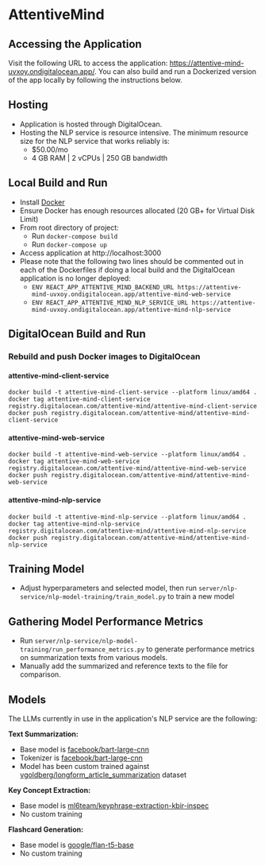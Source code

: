 # AttentiveMind

## Accessing the Application
Visit the following URL to access the application: https://attentive-mind-uvxoy.ondigitalocean.app/.
You can also build and run a Dockerized version of the app locally by following the instructions below.

## Hosting
- Application is hosted through DigitalOcean.
- Hosting the NLP service is resource intensive. The minimum resource size for the NLP service that works reliably is: 
    - $50.00/mo
    - 4 GB RAM | 2 vCPUs | 250 GB bandwidth

## Local Build and Run
- Install [Docker](https://docs.docker.com/get-docker/)
- Ensure Docker has enough resources allocated (20 GB+ for Virtual Disk Limit)
- From root directory of project:
  - Run `docker-compose build`
  - Run `docker-compose up`
- Access application at http://localhost:3000
- Please note that the following two lines should be commented out in each of the Dockerfiles if doing a local build and the DigitalOcean application is no longer deployed:
  - `ENV REACT_APP_ATTENTIVE_MIND_BACKEND_URL https://attentive-mind-uvxoy.ondigitalocean.app/attentive-mind-web-service`
  - `ENV REACT_APP_ATTENTIVE_MIND_NLP_SERVICE_URL https://attentive-mind-uvxoy.ondigitalocean.app/attentive-mind-nlp-service`


## DigitalOcean Build and Run
### Rebuild and push Docker images to DigitalOcean
#### attentive-mind-client-service
```
docker build -t attentive-mind-client-service --platform linux/amd64 .
docker tag attentive-mind-client-service registry.digitalocean.com/attentive-mind/attentive-mind-client-service
docker push registry.digitalocean.com/attentive-mind/attentive-mind-client-service

```
#### attentive-mind-web-service
```
docker build -t attentive-mind-web-service --platform linux/amd64 .
docker tag attentive-mind-web-service registry.digitalocean.com/attentive-mind/attentive-mind-web-service
docker push registry.digitalocean.com/attentive-mind/attentive-mind-web-service
```
#### attentive-mind-nlp-service
```
docker build -t attentive-mind-nlp-service --platform linux/amd64 .
docker tag attentive-mind-nlp-service registry.digitalocean.com/attentive-mind/attentive-mind-nlp-service
docker push registry.digitalocean.com/attentive-mind/attentive-mind-nlp-service
```

## Training Model
- Adjust hyperparameters and selected model, then run `server/nlp-service/nlp-model-training/train_model.py` to train a new model

## Gathering Model Performance Metrics
- Run `server/nlp-service/nlp-model-training/run_performance_metrics.py` to generate performance metrics on summarization texts from various models.
- Manually add the summarized and reference texts to the file for comparison.

## Models
The LLMs currently in use in the application's NLP service are the following:

**Text Summarization:** 
- Base model is [facebook/bart-large-cnn](https://huggingface.co/facebook/bart-large-cnn)
- Tokenizer is [facebook/bart-large-cnn](https://huggingface.co/facebook/bart-large-cnn)
- Model has been custom trained against [vgoldberg/longform_article_summarization](https://huggingface.co/datasets/vgoldberg/longform_article_summarization) dataset

**Key Concept Extraction:**
- Base model is [ml6team/keyphrase-extraction-kbir-inspec](https://huggingface.co/ml6team/keyphrase-extraction-kbir-inspec)
- No custom training

**Flashcard Generation:**
- Base model is [google/flan-t5-base](https://huggingface.co/google/flan-t5-base)
- No custom training

